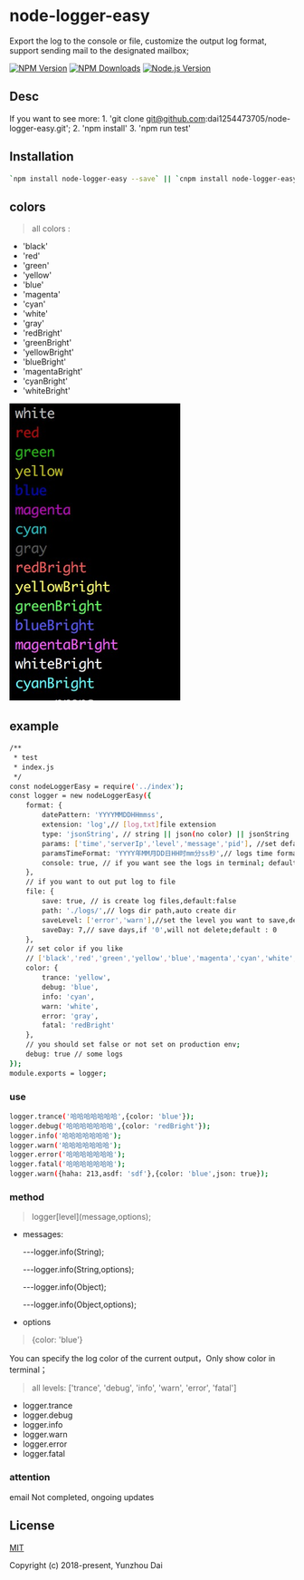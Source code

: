 # node-logger-easy
Export the log to the console or file, customize the output log format, support sending mail to the designated mailbox;

[![NPM Version][npm-image]][npm-url]
[![NPM Downloads][downloads-image]][downloads-url]
[![Node.js Version][node-version-image]][node-version-url]

## Desc

If you want to see more:
	1. 'git clone git@github.com:dai1254473705/node-logger-easy.git';
	2. 'npm install'
	3. 'npm run test'

## Installation

```sh
`npm install node-logger-easy --save` || `cnpm install node-logger-easy --save` || `yarn add node-logger-easy`
```

## colors

> all colors :

+ 'black'
+ 'red'
+ 'green'
+ 'yellow'
+ 'blue'
+ 'magenta'
+ 'cyan'
+ 'white'
+ 'gray'
+ 'redBright'
+ 'greenBright'
+ 'yellowBright'
+ 'blueBright'
+ 'magentaBright'
+ 'cyanBright'
+ 'whiteBright'

![colors](./src/images/color.jpg)


## example

```sh
/**
 * test
 * index.js
 */
const nodeLoggerEasy = require('../index');
const logger = new nodeLoggerEasy({
    format: {
        datePattern: 'YYYYMMDDHHmmss',
        extension: 'log',// [log,txt]file extension
        type: 'jsonString', // string || json(no color) || jsonString 
        params: ['time','serverIp','level','message','pid'], //set default log params
        paramsTimeFormat: 'YYYY年MM月DD日HH时mm分ss秒',// logs time format,use moment.js ,for example[YYYYMMDDHHmmss,YYYY年MM月DD日HH时mm分ss秒]
        console: true, // if you want see the logs in terminal; default:true
    },
    // if you want to out put log to file
    file: {
        save: true, // is create log files,default:false 
        path: './logs/',// logs dir path,auto create dir
        saveLevel: ['error','warn'],//set the level you want to save,default: [] , all level: ['trance', 'debug', 'info', 'warn', 'error', 'fatal']
        saveDay: 7,// save days,if '0',will not delete;default : 0
    },
    // set color if you like 
    // ['black','red','green','yellow','blue','magenta','cyan','white','gray','redBright','greenBright','yellowBright','blueBright','magentaBright','cyanBright','whiteBright']
    color: {
        trance: 'yellow',
        debug: 'blue',
        info: 'cyan',
        warn: 'white',
        error: 'gray',
        fatal: 'redBright'
    },
    // you should set false or not set on production env;
    debug: true // some logs
});
module.exports = logger;
```

### use

```sh
logger.trance('哈哈哈哈哈哈哈',{color: 'blue'});
logger.debug('哈哈哈哈哈哈哈',{color: 'redBright'});
logger.info('哈哈哈哈哈哈哈');
logger.warn('哈哈哈哈哈哈哈');
logger.error('哈哈哈哈哈哈哈');
logger.fatal('哈哈哈哈哈哈哈');
logger.warn({haha: 213,asdf: 'sdf'},{color: 'blue',json: true});
```

### method 

> logger\[level](message,options);

+ messages:

	---logger.info(String);
	
	---logger.info(String,options);
	
	---logger.info(Object);
	
	---logger.info(Object,options);

+ options

> {color: 'blue'}

You can specify the log color of the current output，Only show color in terminal；

> all levels: ['trance', 'debug', 'info', 'warn', 'error', 'fatal']

+ logger.trance
+ logger.debug
+ logger.info
+ logger.warn
+ logger.error
+ logger.fatal


### attention
email Not completed, ongoing updates

## License

[MIT](LICENSE)

Copyright (c) 2018-present, Yunzhou Dai

[npm-image]: https://img.shields.io/npm/v/node-logger-easy.svg
[npm-url]: https://npmjs.org/package/node-logger-easy
[node-version-url]: https://nodejs.org/en/download/
[node-version-image]: https://img.shields.io/node/v/node-logger-easy.svg
[downloads-image]: https://img.shields.io/npm/dm/node-logger-easy.svg
[downloads-url]: https://npmjs.org/package/node-logger-easy